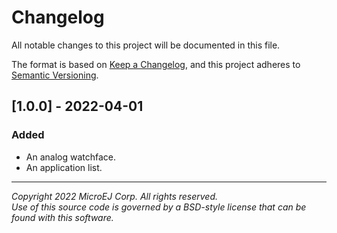 # Changelog

All notable changes to this project will be documented in this file.

The format is based on [Keep a Changelog](https://keepachangelog.com/en/1.0.0/),
and this project adheres to [Semantic Versioning](https://semver.org/spec/v2.0.0.html).


## [1.0.0] - 2022-04-01

### Added

  - An analog watchface.
  - An application list.

  
---  
_Copyright 2022 MicroEJ Corp. All rights reserved._  
_Use of this source code is governed by a BSD-style license that can be found with this software._
